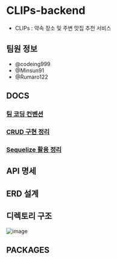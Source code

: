 # CLIPs-backend

- CLIPs : 약속 장소 및 주변 맛집 추천 서비스

## 팀원 정보

- @codeing999
- @Minsun91
- @Rumaro122


## DOCS

### [팀 코딩 컨벤션](./docs/coding_convention.md)


### [CRUD 구현 정리](./docs/crud.md)

### [Sequelize 활용 정리](./docs/sequelize.md)

## API 명세

## ERD 설계

## 디렉토리 구조

![image](https://user-images.githubusercontent.com/109027875/187568132-51222ea7-4a30-49ce-8252-1ff37ce01977.png)

## PACKAGES


```json

```
